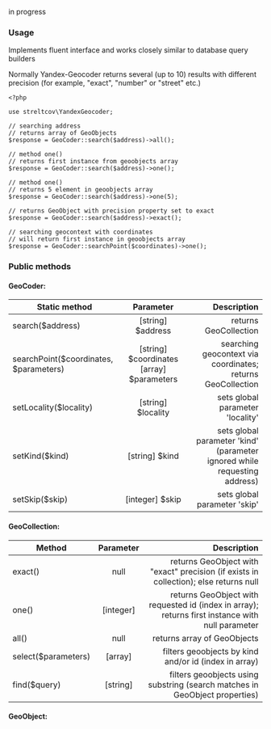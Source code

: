 in progress

### Usage

Implements fluent interface and works closely similar to database query builders

Normally Yandex-Geocoder returns several (up to 10) results with
 different precision (for example, "exact", "number" or "street" etc.)


    <?php
    
    use streltcov\YandexGeocoder;
    
    // searching address
    // returns array of GeoObjects
    $response = GeoCoder::search($address)->all();
    
    // method one()
    // returns first instance from geoobjects array
    $response = GeoCoder::search($address)->one();
    
    // method one()
    // returns 5 element in geoobjects array
    $response = GeoCoder::search($address)->one(5);
    
    // returns GeoObject with precision property set to exact
    $response = GeoCoder::search($address)->exact();
    
    // searching geocontext with coordinates
    // will return first instance in geoobjects array
    $response = GeoCoder::searchPoint($coordinates)->one();

### Public methods

#### GeoCoder:

| Static method          | Parameter     | Description |
| --------------- |:-------------:| -----:|
| search($address)| [string] $address | returns GeoCollection|
| searchPoint($coordinates, $parameters) | [string] $coordinates [array] $parameters | searching geocontext via coordinates; returns GeoCollection|
| setLocality($locality)  | [string] $locality | sets global parameter 'locality' |
| setKind($kind)  | [string] $kind | sets global parameter 'kind' (parameter ignored while requesting address) |
| setSkip($skip)  | [integer] $skip | sets global parameter 'skip' |



#### GeoCollection:

| Method          | Parameter     | Description |
| --------------- |:-------------:| -----:|
| exact() | null | returns GeoObject with "exact" precision (if exists in collection); else returns null|
| one() | [integer] | returns GeoObject with requested id (index in array); returns first instance with null parameter|
| all() | null | returns array of GeoObjects |
| select($parameters) | [array] | filters geoobjects by kind and/or id (index in array)|
| find($query) | [string] | filters geoobjects using substring (search matches in GeoObject properties) |


#### GeoObject: